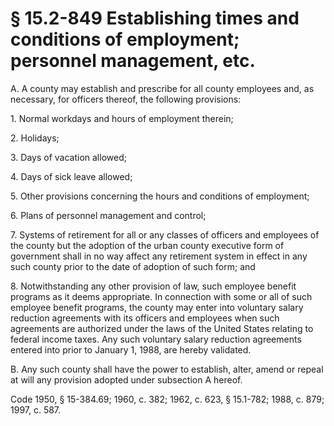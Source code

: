# § 15.2-849 Establishing times and conditions of employment; personnel management, etc.

<p>A. A county may establish and prescribe for all county employees and, as necessary, for officers thereof, the following provisions:</p><p>1. Normal workdays and hours of employment therein;</p><p>2. Holidays;</p><p>3. Days of vacation allowed;</p><p>4. Days of sick leave allowed;</p><p>5. Other provisions concerning the hours and conditions of employment;</p><p>6. Plans of personnel management and control;</p><p>7. Systems of retirement for all or any classes of officers and employees of the county but the adoption of the urban county executive form of government shall in no way affect any retirement system in effect in any such county prior to the date of adoption of such form; and</p><p>8. Notwithstanding any other provision of law, such employee benefit programs as it deems appropriate. In connection with some or all of such employee benefit programs, the county may enter into voluntary salary reduction agreements with its officers and employees when such agreements are authorized under the laws of the United States relating to federal income taxes. Any such voluntary salary reduction agreements entered into prior to January 1, 1988, are hereby validated.</p><p>B. Any such county shall have the power to establish, alter, amend or repeal at will any provision adopted under subsection A hereof.</p><p>Code 1950, § 15-384.69; 1960, c. 382; 1962, c. 623, § 15.1-782; 1988, c. 879; 1997, c. 587.</p>